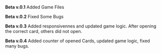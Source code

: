 **Beta v.0.1**
Added Game Files

**Beta v.0.2**
Fixed Some Bugs

**Beta v.0.3**
Added responsivennes and updated game logic. After opening the correct card, others did not open.

**Beta v.0.4**
Added counter of opened Cards, updated game logic, fixed many bugs.
